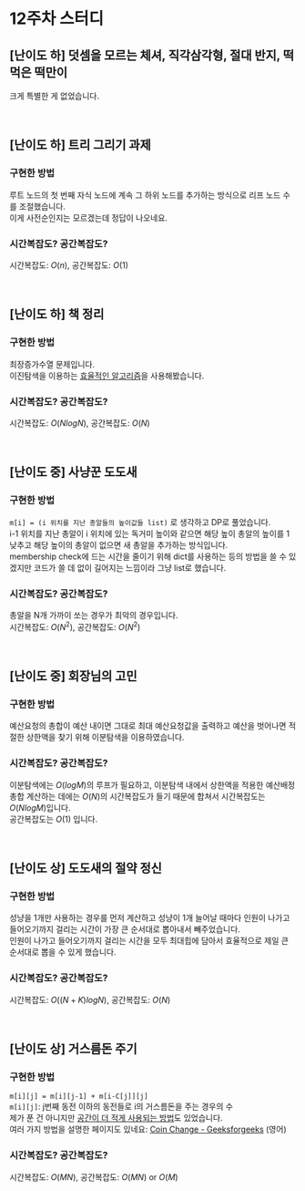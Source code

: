 12주차 스터디
===
[난이도 하] 덧셈을 모르는 체셔, 직각삼각형, 절대 반지, 떡 먹은 떡만이
---
크게 특별한 게 없었습니다.

<br>

[난이도 하] 트리 그리기 과제
---
### 구현한 방법  
루트 노드의 첫 번째 자식 노드에 계속 그 하위 노드를 추가하는 방식으로 리프 노드 수를 조절했습니다.  
이게 사전순인지는 모르겠는데 정답이 나오네요.
### 시간복잡도? 공간복잡도?  
시간복잡도: $`O(n)`$, 공간복잡도: $`O(1)`$

<br>

[난이도 하] 책 정리
---
### 구현한 방법  
최장증가수열 문제입니다.  
이진탐색을 이용하는 [효율적인 알고리즘](https://en.wikipedia.org/wiki/Longest_increasing_subsequence#Efficient_algorithms)을 사용해봤습니다.
### 시간복잡도? 공간복잡도?  
시간복잡도: $`O(NlogN)`$, 공간복잡도: $`O(N)`$

<br>

[난이도 중] 사냥꾼 도도새
---
### 구현한 방법  
`m[i] = (i 위치를 지난 총알들의 높이값들 list)` 로 생각하고 DP로 풀었습니다.  
i-1 위치를 지난 총알이 i 위치에 있는 독거미 높이와 같으면 해당 높이 총알의 높이를 1 낮추고 해당 높이의 총알이 없으면 새 총알을 추가하는 방식입니다.  
membership check에 드는 시간을 줄이기 위해 dict를 사용하는 등의 방법을 쓸 수 있겠지만 코드가 쓸 데 없이 길어지는 느낌이라 그냥 list로 했습니다.  
### 시간복잡도? 공간복잡도?  
총알을 N개 가까이 쏘는 경우가 최악의 경우입니다.  
시간복잡도: $`O(N^2)`$, 공간복잡도: $`O(N^2)`$  

<br>

[난이도 중] 회장님의 고민
---
### 구현한 방법  
예산요청의 총합이 예산 내이면 그대로 최대 예산요청값을 출력하고 예산을 벗어나면 적절한 상한액을 찾기 위해 이분탐색을 이용하였습니다.  
### 시간복잡도? 공간복잡도?  
이분탐색에는 $`O(logM)`$의 루프가 필요하고, 이분탐색 내에서 상한액을 적용한 예산배정 총합 계산하는 데에는 $`O(N)`$의 시간복잡도가 들기 때문에 합쳐서 시간복잡도는 $`O(NlogM)`$입니다.  
공간복잡도는 $`O(1)`$ 입니다.  

<br>

[난이도 상] 도도새의 절약 정신
---
### 구현한 방법  
성냥을 1개만 사용하는 경우를 먼저 계산하고 성냥이 1개 늘어날 때마다 인원이 나가고 들어오기까지 걸리는 시간이 가장 큰 순서대로 뽑아내서 빼주었습니다.  
인원이 나가고 들어오기까지 걸리는 시간을 모두 최대힙에 담아서 효율적으로 제일 큰 순서대로 뽑을 수 있게 했습니다.
### 시간복잡도? 공간복잡도?  
시간복잡도: $`O((N+K)logN)`$, 공간복잡도: $`O(N)`$

<br>

[난이도 상] 거스름돈 주기
---
### 구현한 방법  
`m[i][j] = m[i][j-1] + m[i-C[j]][j]`  
`m[i][j]`: j번째 동전 이하의 동전들로 i의 거스름돈을 주는 경우의 수  
제가 푼 건 아니지만 [공간이 더 적게 사용되는 방법](https://zin0-0.tistory.com/66)도 있었습니다.  
여러 가지 방법을 설명한 페이지도 있네요: [Coin Change - Geeksforgeeks](https://www.geeksforgeeks.org/coin-change-dp-7/?ref=rp) (영어)
### 시간복잡도? 공간복잡도?  
시간복잡도: $`O(MN)`$, 공간복잡도: $`O(MN)`$ or $`O(M)`$
